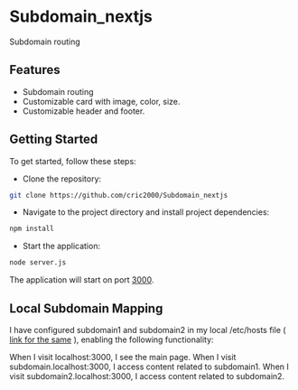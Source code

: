 # Subdomain_nextjs

Subdomain routing

## Features

* Subdomain routing
* Customizable card with image, color, size.
* Customizable header and footer.

## Getting Started

To get started, follow these steps:

* Clone the repository:
```bash
git clone https://github.com/cric2000/Subdomain_nextjs
```
* Navigate to the project directory and install project dependencies:
```bash
npm install
```
* Start the application:
```bash
node server.js
```
The application will start on port [3000](http://localhost:3000/).

## Local Subdomain Mapping

I have configured subdomain1 and subdomain2 in my local /etc/hosts file ( [link for the same](https://stackoverflow.com/questions/19016553/add-subdomain-to-localhost-url) ), enabling the following functionality:

When I visit localhost:3000, I see the main page.
When I visit subdomain.localhost:3000, I access content related to subdomain1.
When I visit subdomain2.localhost:3000, I access content related to subdomain2.

